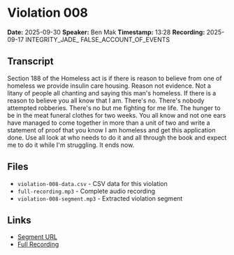 # Violation 008

**Date:** 2025-09-30
**Speaker:** Ben Mak
**Timestamp:** 13:28
**Recording:** 2025-09-17 INTEGRITY_JADE_ FALSE_ACCOUNT_OF_EVENTS

## Transcript

Section 188 of the Homeless act is if there is reason to believe from one of homeless we provide insulin care housing. Reason not evidence. Not a litany of people all chanting and saying this man's homeless. If there is a reason to believe you all know that I am. There's no. There's nobody attempted robberies. There's no but me fighting for me life. The hunger to be in the meat funeral clothes for two weeks. You all know and not one ears have managed to come together in more than a unit of two and write a statement of proof that you know I am homeless and get this application done. Use all look at who needs to do it and all through the book and expect me to do it while I'm struggling. It ends now.

## Files

- `violation-008-data.csv` - CSV data for this violation
- `full-recording.mp3` - Complete audio recording
- `violation-008-segment.mp3` - Extracted violation segment

## Links

- [Segment URL](https://grain.com/share/recording/2b4a4988-c7e9-4ad2-90bc-fd053c3f75db/HwvwYp3S8kQxQiSelvm2V2pk0p8iQUucvf3ybQcq?t=808450)
- [Full Recording](https://grain.com/share/recording/2b4a4988-c7e9-4ad2-90bc-fd053c3f75db/HwvwYp3S8kQxQiSelvm2V2pk0p8iQUucvf3ybQcq)
